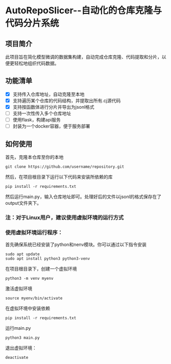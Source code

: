 # AutoRepoSlicer--自动化的仓库克隆与代码分片系统

## 项目简介

此项目旨在简化模型微调的数据集构建，自动完成仓库克隆、代码提取和分片，以便更轻松地组织代码数据。

## 功能清单

- [x] 支持传入仓库地址，自动克隆至本地
- [x] 支持遍历某个仓库的代码结构，并提取出所有.cj源代码
- [x] 支持按函数体进行分片并导出为jsonl格式
- [ ] 支持一次性传入多个仓库地址
- [ ] 使用flask，构建api服务
- [ ] 封装为一个docker容器，便于服务部署

## 如何使用

首先，克隆本仓库至你的本地

``` shell
git clone https://github.com/username/repository.git
```
然后，在项目根目录下运行以下代码来安装所依赖的库
```shell
pip install -r requirements.txt
```
然后运行main.py，输入仓库地址即可。处理好后的文件以jsonl的格式保存在了output文件夹下。


### 注：对于Linux用户，建议使用虚拟环境的运行方式

### 使用虚拟环境运行程序：

首先确保系统已经安装了python和nenv模块。你可以通过以下指令安装
``` shell
sudo apt update
sudo apt install python3 python3-venv
```

在项目根目录下，创建一个虚拟环境
``` shell
python3 -m venv myenv
```
激活虚拟环境
``` shell
source myenv/bin/activate
```
在虚拟环境中安装依赖
``` shell
pip install -r requirements.txt
```
运行main.py
```shell
python3 main.py
```
退出虚拟环境：
``` shell
deactivate
```